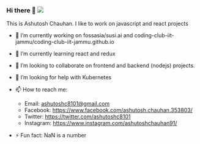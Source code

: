 ### Hi there 👋 ![](https://komarev.com/ghpvc/?username=ashutoshc8101&color=brightgreen)

This is Ashutosh Chauhan.
I like to work on javascript and react projects 


- 🔭 I’m currently working on fossasia/susi.ai and coding-club-iit-jammu/coding-club-iit-jammu.github.io
    
- 🌱 I’m currently learning react and redux
    
- 👯 I’m looking to collaborate on frontend and backend (nodejs) projects.

- 🤔 I’m looking for help with Kubernetes

- 📫 How to reach me: 
    - Email: ashutoshc8101@gmail.com
    - Facebook: https://www.facebook.com/ashutosh.chauhan.353803/
    - Twitter: https://twitter.com/ashutoshc8101
    - Instagram: https://www.instagram.com/ashutoshchauhan91/
    
- ⚡ Fun fact:
    NaN is a number
